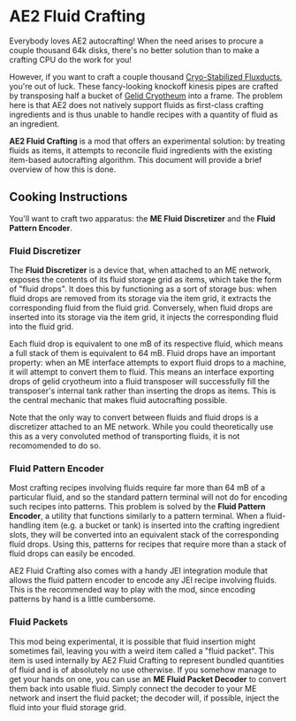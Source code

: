 # AE2 Fluid Crafting

Everybody loves AE2 autocrafting!
When the need arises to procure a couple thousand 64k disks, there's no better solution than to make a crafting CPU do the work for you!

However, if you want to craft a couple thousand [Cryo-Stabilized Fluxducts](https://ftb.gamepedia.com/Cryo-Stabilized_Fluxduct), you're out of luck.
These fancy-looking knockoff kinesis pipes are crafted by transposing half a bucket of [Gelid Cryotheum](https://ftb.gamepedia.com/Gelid_Cryotheum_(Thermal_Foundation)) into a frame.
The problem here is that AE2 does not natively support fluids as first-class crafting ingredients and is thus unable to handle recipes with a quantity of fluid as an ingredient.

**AE2 Fluid Crafting** is a mod that offers an experimental solution: by treating fluids as items, it attempts to reconcile fluid ingredients with the existing item-based autocrafting algorithm.
This document will provide a brief overview of how this is done.

## Cooking Instructions

You'll want to craft two apparatus: the **ME Fluid Discretizer** and the **Fluid Pattern Encoder**.

### Fluid Discretizer

The **Fluid Discretizer** is a device that, when attached to an ME network, exposes the contents of its fluid storage grid as items, which take the form of "fluid drops".
It does this by functioning as a sort of storage bus: when fluid drops are removed from its storage via the item grid, it extracts the corresponding fluid from the fluid grid.
Conversely, when fluid drops are inserted into its storage via the item grid, it injects the corresponding fluid into the fluid grid.

Each fluid drop is equivalent to one mB of its respective fluid, which means a full stack of them is equivalent to 64 mB.
Fluid drops have an important property: when an ME interface attempts to export fluid drops to a machine, it will attempt to convert them to fluid.
This means an interface exporting drops of gelid cryotheum into a fluid transposer will successfully fill the transposer's internal tank rather than inserting the drops as items.
This is the central mechanic that makes fluid autocrafting possible.

Note that the only way to convert between fluids and fluid drops is a discretizer attached to an ME network.
While you could theoretically use this as a very convoluted method of transporting fluids, it is not recomomended to do so.

### Fluid Pattern Encoder

Most crafting recipes involving fluids require far more than 64 mB of a particular fluid, and so the standard pattern terminal will not do for encoding such recipes into patterns.
This problem is solved by the **Fluid Pattern Encoder**, a utility that functions similarly to a pattern terminal.
When a fluid-handling item (e.g. a bucket or tank) is inserted into the crafting ingredient slots, they will be converted into an equivalent stack of the corresponding fluid drops.
Using this, patterns for recipes that require more than a stack of fluid drops can easily be encoded.

AE2 Fluid Crafting also comes with a handy JEI integration module that allows the fluid pattern encoder to encode any JEI recipe involving fluids.
This is the recommended way to play with the mod, since encoding patterns by hand is a little cumbersome.

### Fluid Packets

This mod being experimental, it is possible that fluid insertion might sometimes fail, leaving you with a weird item called a "fluid packet".
This item is used internally by AE2 Fluid Crafting to represent bundled quantities of fluid and is of absolutely no use otherwise.
If you somehow manage to get your hands on one, you can use an **ME Fluid Packet Decoder** to convert them back into usable fluid.
Simply connect the decoder to your ME network and insert the fluid packet; the decoder will, if possible, inject the fluid into your fluid storage grid.
